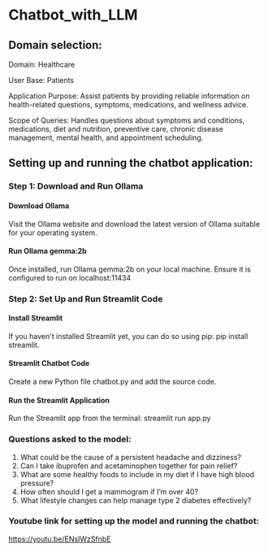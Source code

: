 # Chatbot_with_LLM

## Domain selection:
Domain: Healthcare

User Base: Patients

Application Purpose: Assist patients by providing reliable information on health-related questions, symptoms, medications, and wellness advice.

Scope of Queries: Handles questions about symptoms and conditions, medications, diet and nutrition, preventive care, chronic disease management, mental health, and appointment scheduling.

  

## Setting up and running the chatbot application:

### Step 1: Download and Run Ollama

#### Download Ollama 
Visit the Ollama website and download the latest version of Ollama suitable for your operating system.

#### Run Ollama gemma:2b
Once installed, run Ollama gemma:2b on your local machine. Ensure it is configured to run on localhost:11434

### Step 2: Set Up and Run Streamlit Code

#### Install Streamlit
If you haven't installed Streamlit yet, you can do so using pip: pip install streamlit.

#### Streamlit Chatbot Code
Create a new Python file chatbot.py and add the source code.

#### Run the Streamlit Application
Run the Streamlit app from the terminal: streamlit run app.py

### Questions asked to the model:
1. What could be the cause of a persistent headache and dizziness?
2. Can I take ibuprofen and acetaminophen together for pain relief?
3. What are some healthy foods to include in my diet if I have high blood pressure?
4. How often should I get a mammogram if I’m over 40?
5. What lifestyle changes can help manage type 2 diabetes effectively?

### Youtube link for setting up the model and running the chatbot: 
https://youtu.be/ENsIWzSfnbE
